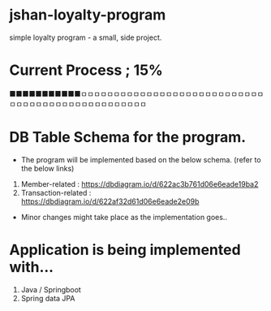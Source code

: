 # jshan-loyalty-program
simple loyalty program - a small, side project.

# Current Process ; 15%
■■■■■■■■■■■ㅁㅁㅁㅁㅁㅁㅁㅁㅁㅁㅁㅁㅁㅁㅁㅁㅁㅁㅁㅁㅁㅁㅁㅁㅁㅁㅁㅁㅁㅁㅁㅁㅁㅁㅁㅁㅁㅁㅁㅁㅁㅁㅁㅁㅁㅁㅁㅁㅁ 


# DB Table Schema for the program. 
- The program will be implemented based on the below schema. (refer to the below links)
1) Member-related : https://dbdiagram.io/d/622ac3b761d06e6eade19ba2
2) Transaction-related : https://dbdiagram.io/d/622af32d61d06e6eade2e09b
- Minor changes might take place as the implementation goes..  
  
# Application is being implemented with... 
1. Java / Springboot 
2. Spring data JPA

 
